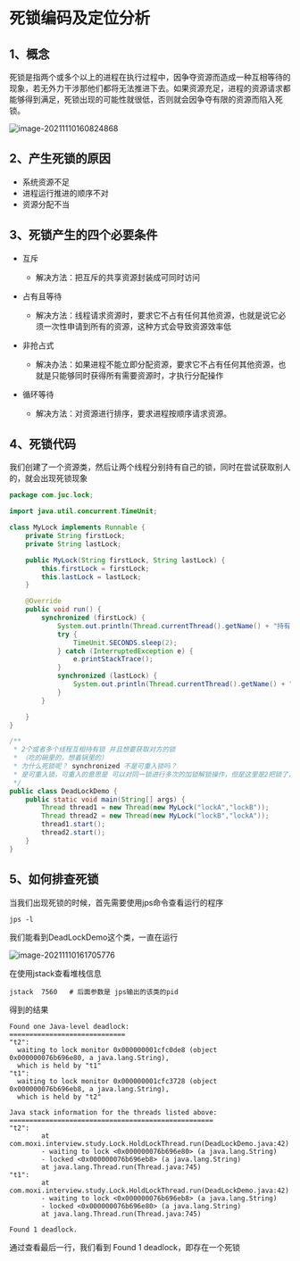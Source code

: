 # 死锁编码及定位分析

## 1、概念

死锁是指两个或多个以上的进程在执行过程中，因争夺资源而造成一种互相等待的现象，若无外力干涉那他们都将无法推进下去。如果资源充足，进程的资源请求都能够得到满足，死锁出现的可能性就很低，否则就会因争夺有限的资源而陷入死锁。

![image-20211110160824868](https://mygiteepic.oss-cn-shenzhen.aliyuncs.com/img/image-20211110160824868.png)

## 2、产生死锁的原因

- 系统资源不足
- 进程运行推进的顺序不对
- 资源分配不当

## 3、死锁产生的四个必要条件

- 互斥
  - 解决方法：把互斥的共享资源封装成可同时访问

- 占有且等待
  - 解决方法：线程请求资源时，要求它不占有任何其他资源，也就是说它必须一次性申请到所有的资源，这种方式会导致资源效率低

- 非抢占式
  - 解决办法：如果进程不能立即分配资源，要求它不占有任何其他资源，也就是只能够同时获得所有需要资源时，才执行分配操作

- 循环等待
  - 解决方法：对资源进行排序，要求进程按顺序请求资源。

## 4、死锁代码

我们创建了一个资源类，然后让两个线程分别持有自己的锁，同时在尝试获取别人的，就会出现死锁现象

```java
package com.juc.lock;

import java.util.concurrent.TimeUnit;

class MyLock implements Runnable {
    private String firstLock;
    private String lastLock;

    public MyLock(String firstLock, String lastLock) {
        this.firstLock = firstLock;
        this.lastLock = lastLock;
    }

    @Override
    public void run() {
        synchronized (firstLock) {
            System.out.println(Thread.currentThread().getName() + "持有\t" + firstLock + "\t ， 想要 " + lastLock);
            try {
                TimeUnit.SECONDS.sleep(2);
            } catch (InterruptedException e) {
                e.printStackTrace();
            }
            synchronized (lastLock) {
                System.out.println(Thread.currentThread().getName() + "持有\t" + lastLock + "\t ， 想要 " + firstLock);
            }
        }

    }
}

/**
 * 2个或者多个线程互相持有锁 并且想要获取对方的锁
 * （吃的碗里的，想着锅里的）
 * 为什么死锁呢？ synchronized 不是可重入锁吗？
 * 是可重入锁，可重入的意思是 可以对同一锁进行多次的加锁解锁操作，但是这里是2把锁了，想拿到对方的锁，就会陷入循环等待，所以是偷换概念的一种情况。
 */
public class DeadLockDemo {
    public static void main(String[] args) {
        Thread thread1 = new Thread(new MyLock("lockA","lockB"));
        Thread thread2 = new Thread(new MyLock("lockB","lockA"));
        thread1.start();
        thread2.start();
    }
}
```



## 5、如何排查死锁

当我们出现死锁的时候，首先需要使用jps命令查看运行的程序

```
jps -l
```

我们能看到DeadLockDemo这个类，一直在运行

![image-20211110161705776](https://mygiteepic.oss-cn-shenzhen.aliyuncs.com/img/image-20211110161705776.png)

在使用jstack查看堆栈信息

```
jstack  7560   # 后面参数是 jps输出的该类的pid
```

得到的结果

```
Found one Java-level deadlock:
=============================
"t2":
  waiting to lock monitor 0x000000001cfc0de8 (object 0x000000076b696e80, a java.lang.String),
  which is held by "t1"
"t1":
  waiting to lock monitor 0x000000001cfc3728 (object 0x000000076b696eb8, a java.lang.String),
  which is held by "t2"

Java stack information for the threads listed above:
===================================================
"t2":
        at com.moxi.interview.study.Lock.HoldLockThread.run(DeadLockDemo.java:42)
        - waiting to lock <0x000000076b696e80> (a java.lang.String)
        - locked <0x000000076b696eb8> (a java.lang.String)
        at java.lang.Thread.run(Thread.java:745)
"t1":
        at com.moxi.interview.study.Lock.HoldLockThread.run(DeadLockDemo.java:42)
        - waiting to lock <0x000000076b696eb8> (a java.lang.String)
        - locked <0x000000076b696e80> (a java.lang.String)
        at java.lang.Thread.run(Thread.java:745)

Found 1 deadlock.
```

通过查看最后一行，我们看到  Found 1 deadlock，即存在一个死锁